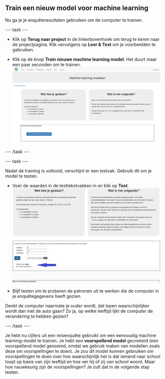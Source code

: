 ## Train een nieuw model voor machine learning
Nu ga je je enquêteresultaten gebruiken om de computer te trainen.

--- task ---

+ Klik op **Terug naar project** in de linkerbovenhoek om terug te keren naar de projectpagina. Klik vervolgens op **Leer & Test** om je voorbeelden te gebruiken.

+ Klik op de knop **Train nieuwe machine learning model**. Het duurt maar een paar seconden om te trainen. ![De knop voor train het nieuwe machine learning-model](images/train-model.png)

--- /task ---

--- task ---

Nadat de training is voltooid, verschijnt er een testvak. Gebruik dit om je model te testen.
+ Voer de waarden in de testtekstvakken in en klik op **Test**. ![Voorspelling, lopen, gemaakt na het analyseren van waarden 9, 1.1 en 0](images/test-annotated.png)

+ Blijf testen om te proberen de patronen uit te werken die de computer in je enquêtegegevens heeft gezien.

Denkt de computer naarmate je ouder wordt, dat lopen waarschijnlijker wordt dan met de auto gaan? Zo ja, op welke leeftijd lijkt de computer de verandering te hebben gezien?

--- /task ---

Je hebt nu cijfers uit een reisenquête gebruikt om een eenvoudig machine learning-model te trainen. Je hebt een **voorspellend model** gecreëerd (een voorspellend model genoemd, omdat we gebruik maken van modellen zoals deze om voorspellingen te doen). Je zou dit model kunnen gebruiken om voorspellingen te doen over hoe waarschijnlijk het is dat iemand naar school loopt op basis van zijn leeftijd en hoe ver hij of zij van school woont. Maar hoe nauwkeurig zijn de voorspellingen? Je zult dat in de volgende stap testen.
